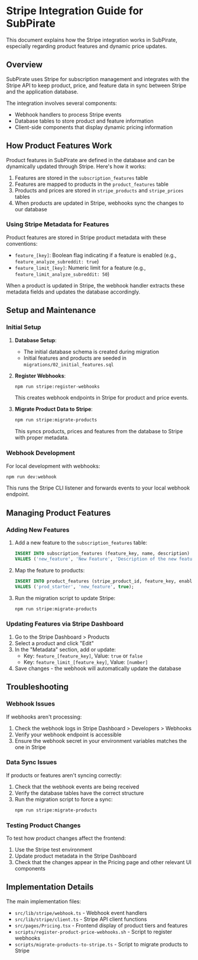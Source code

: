 # Stripe Integration Guide for SubPirate

This document explains how the Stripe integration works in SubPirate, especially regarding product features and dynamic price updates.

## Overview

SubPirate uses Stripe for subscription management and integrates with the Stripe API to keep product, price, and feature data in sync between Stripe and the application database.

The integration involves several components:
- Webhook handlers to process Stripe events
- Database tables to store product and feature information
- Client-side components that display dynamic pricing information

## How Product Features Work

Product features in SubPirate are defined in the database and can be dynamically updated through Stripe. Here's how it works:

1. Features are stored in the `subscription_features` table
2. Features are mapped to products in the `product_features` table
3. Products and prices are stored in `stripe_products` and `stripe_prices` tables
4. When products are updated in Stripe, webhooks sync the changes to our database

### Using Stripe Metadata for Features

Product features are stored in Stripe product metadata with these conventions:

- `feature_[key]`: Boolean flag indicating if a feature is enabled (e.g., `feature_analyze_subreddit: true`)
- `feature_limit_[key]`: Numeric limit for a feature (e.g., `feature_limit_analyze_subreddit: 50`)

When a product is updated in Stripe, the webhook handler extracts these metadata fields and updates the database accordingly.

## Setup and Maintenance

### Initial Setup

1. **Database Setup**:
   - The initial database schema is created during migration
   - Initial features and products are seeded in `migrations/02_initial_features.sql`

2. **Register Webhooks**:
   ```bash
   npm run stripe:register-webhooks
   ```
   This creates webhook endpoints in Stripe for product and price events.

3. **Migrate Product Data to Stripe**:
   ```bash
   npm run stripe:migrate-products
   ```
   This syncs products, prices and features from the database to Stripe with proper metadata.

### Webhook Development

For local development with webhooks:

```bash
npm run dev:webhook
```

This runs the Stripe CLI listener and forwards events to your local webhook endpoint.

## Managing Product Features

### Adding New Features

1. Add a new feature to the `subscription_features` table:
   ```sql
   INSERT INTO subscription_features (feature_key, name, description)
   VALUES ('new_feature', 'New Feature', 'Description of the new feature');
   ```

2. Map the feature to products:
   ```sql
   INSERT INTO product_features (stripe_product_id, feature_key, enabled)
   VALUES ('prod_starter', 'new_feature', true);
   ```

3. Run the migration script to update Stripe:
   ```bash
   npm run stripe:migrate-products
   ```

### Updating Features via Stripe Dashboard

1. Go to the Stripe Dashboard > Products
2. Select a product and click "Edit"
3. In the "Metadata" section, add or update:
   - Key: `feature_[feature_key]`, Value: `true` or `false`
   - Key: `feature_limit_[feature_key]`, Value: `[number]`
4. Save changes - the webhook will automatically update the database

## Troubleshooting

### Webhook Issues

If webhooks aren't processing:

1. Check the webhook logs in Stripe Dashboard > Developers > Webhooks
2. Verify your webhook endpoint is accessible
3. Ensure the webhook secret in your environment variables matches the one in Stripe

### Data Sync Issues

If products or features aren't syncing correctly:

1. Check that the webhook events are being received
2. Verify the database tables have the correct structure
3. Run the migration script to force a sync:
   ```bash
   npm run stripe:migrate-products
   ```

### Testing Product Changes

To test how product changes affect the frontend:

1. Use the Stripe test environment
2. Update product metadata in the Stripe Dashboard
3. Check that the changes appear in the Pricing page and other relevant UI components

## Implementation Details

The main implementation files:

- `src/lib/stripe/webhook.ts` - Webhook event handlers
- `src/lib/stripe/client.ts` - Stripe API client functions
- `src/pages/Pricing.tsx` - Frontend display of product tiers and features
- `scripts/register-product-price-webhooks.sh` - Script to register webhooks
- `scripts/migrate-products-to-stripe.ts` - Script to migrate products to Stripe 
